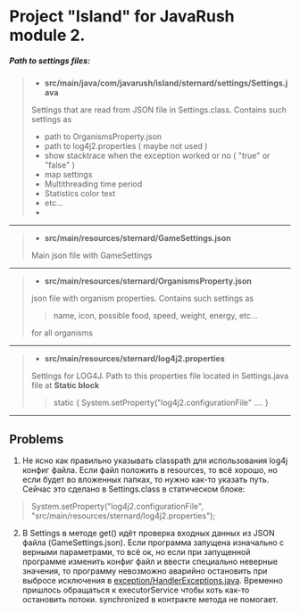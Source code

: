 # Project "Island" for JavaRush module 2.

##### **Path to settings files:**

> - **src/main/java/com/javarush/island/sternard/settings/Settings.java**
>
> Settings that are read from JSON file in Settings.class. Contains such settings as
> - path to OrganismsProperty.json
> - path to log4j2.properties ( maybe not used )
> - show stacktrace when the exception worked or no ( "true" or "false" )
> - map settings
> - Multithreading time period
> - Statistics color text
> - etc...
> -

----

> - **src/main/resources/sternard/GameSettings.json**
>
> Main json file with GameSettings

----

> - **src/main/resources/sternard/OrganismsProperty.json**
>
> json file with organism properties. Contains such settings as
> > name, icon, possible food, speed, weight, energy, etc...
>
> for all organisms

----

> - **src/main/resources/sternard/log4j2.properties**
>
> Settings for LOG4J. Path to this properties file located in Settings.java file at **Static block**
> > static { System.setProperty("log4j2.configurationFile" .... }

----

## Problems

1. Не ясно как правильно указывать classpath для использования log4j конфиг файла.
   Если файл положить в resources, то всё хорошо, но если будет во вложенных папках, то нужно как-то указать путь.
   Сейчас это сделано в Settings.class в статическом блоке:

> System.setProperty("log4j2.configurationFile", "src/main/resources/sternard/log4j2.properties");

2. В Settings в методе get() идёт проверка входных данных из JSON файла (GameSettings.json). Если программа запущена
   изначально с верными параметрами, то всё ок, но если при запущенной программе изменить конфиг файл и ввести
   специально неверные
   значения, то программу невозможно аварийно остановить при выбросе исключения
   в [exception/HandlerExceptions.java](src/main/java/com/javarush/island/sternard/exception/HandlerExceptions.java).
   Временно пришлось обращаться к
   executorService чтобы хоть как-то остановить потоки. synchronized в контракте метода не помогает.












